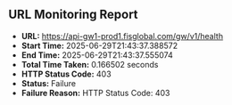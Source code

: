 ## URL Monitoring Report

- **URL:** https://api-gw1-prod1.fisglobal.com/gw/v1/health
- **Start Time:** 2025-06-29T21:43:37.388572
- **End Time:** 2025-06-29T21:43:37.555074
- **Total Time Taken:** 0.166502 seconds
- **HTTP Status Code:** 403
- **Status:** Failure
- **Failure Reason:** HTTP Status Code: 403

